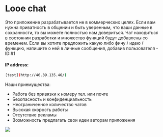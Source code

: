 # Looe chat
Это приложение разрабатывается не в коммерческих целях. Если вам нужна приватность в общении и быть уверенным, что ваши данные в сохранности, то вы можете полностью нам довериться.
Чат находиться в состоянии разработки и множество функций будут добавлены со временем. Если вы хотите предложить какую либо фичу / идею / функцию, напишите о ней в личные сообщения,
добавив пользователя - ID:#1

#### IP address:

```sh
[test](http://46.39.135.46/)
```

Наши приемущества:
 - Работа без привязки к номеру тел. или почте
 - Безопасность и конфиденциальность
 - Неограниченное количество чатов
 - Высокая скорость работы
 - Отсутствие рекламы
 - Возможность предлагать свои идеи авторам приложения
 <img src="https://github.com/AlekseiKromski/looe-chat/blob/master/public/images/rdm.png?raw=true"/> 


